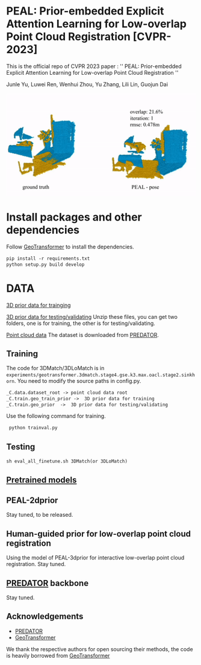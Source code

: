 # PEAL:  Prior-embedded Explicit Attention Learning for Low-overlap Point Cloud Registration [CVPR-2023]
This is the official repo of CVPR 2023 paper :  '' PEAL: Prior-embedded Explicit Attention Learning for Low-overlap Point Cloud Registration ''

Junle Yu, Luwei Ren,  Wenhui Zhou, Yu Zhang, Lili Lin, Guojun Dai

<div  align="center">  
<img src="https://github.com/Gardlin/PEAL/blob/main/assets/iter_sample.gif" alt="show" align=center  />
</div>  


# Install packages and other dependencies

Follow [GeoTransformer](https://github.com/qinzheng93/GeoTransformer) to install the dependencies.

```
pip install -r requirements.txt
python setup.py build develop
```

# DATA 
[3D prior data for trainging](https://drive.google.com/file/d/1isI9X1JbQ2BvUBziIdXCvy4LoeQf9-V3/view?usp=sharing) 

[3D prior data for testing/validating](https://drive.google.com/file/d/1COsTRJu48xz-qakfMnA7DZsDlfGVYbxa/view?usp=sharing) Unzip these files, you can get two folders, one is for training, the other is for testing/validating.

[Point cloud data](https://github.com/prs-eth/OverlapPredator)
The dataset is downloaded from [PREDATOR](https://github.com/prs-eth/OverlapPredator).

## Training
The code for 3DMatch/3DLoMatch is in `experiments/geotransformer.3dmatch.stage4.gse.k3.max.oacl.stage2.sinkhorn`. 
You need to modify the source paths in  config.py.
```
_C.data.dataset_root -> point cloud data root
_C.train.geo_train_prior ->  3D prior data for training
_C.train.geo_prior  ->  3D prior data for testing/validating
```
Use the following command for training.
```bash
 python trainval.py
```

## Testing
```
sh eval_all_finetune.sh 3DMatch(or 3DLoMatch)
```

## [Pretrained models](https://drive.google.com/file/d/1BMiymZgTXBCbcqh7h-2KdF8lHWgJCvXQ/view?usp=sharing)

## PEAL-2dprior
Stay tuned, to be released.

## Human-guided prior for low-overlap point cloud registration
Using the model of PEAL-3dprior for interactive low-overlap point cloud registration. Stay tuned.

## [PREDATOR](https://github.com/prs-eth/OverlapPredator) backbone
Stay tuned.

## Acknowledgements
- [PREDATOR](https://github.com/prs-eth/OverlapPredator)
- [GeoTransformer](https://github.com/qinzheng93/GeoTransformer)

We thank the respective authors for open sourcing their methods, the code is heavily borrowed from [GeoTransformer](https://github.com/qinzheng93/GeoTransformer)
